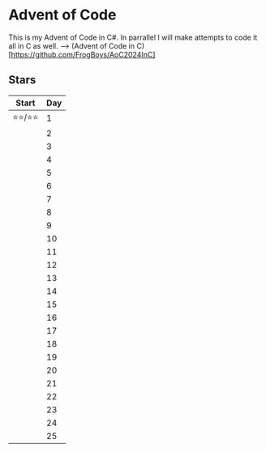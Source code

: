 # Advent of Code
This is my Advent of Code in C#. In parrallel I will make attempts to code it all in C as well. --> (Advent of Code in C)[https://github.com/FrogBoys/AoC2024InC]
## Stars

| Start | Day |
| -- | - |
| :star::star:/:star::star: | 1 |
| | 2 |
| | 3 |
| | 4 |
| | 5 |
| | 6 |
| | 7 |
| | 8 |
| | 9 |
| | 10 |
| | 11 |
| | 12 |
| | 13 |
| | 14 |
| | 15 |
| | 16 |
| | 17 |
| | 18 |
| | 19 |
| | 20 |
| | 21 |
| | 22 |
| | 23 |
| | 24 |
| | 25 |
